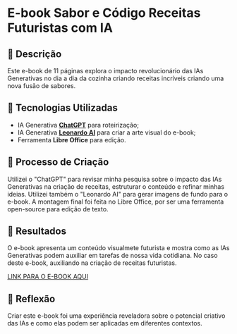 # E-book Sabor e Código Receitas Futuristas com IA

## 📒 Descrição
Este e-book de 11 páginas explora o impacto revolucionário das IAs Generativas no dia a dia da cozinha criando receitas incríveis criando uma nova fusão de sabores.

## 🤖 Tecnologias Utilizadas
- IA Generativa **[ChatGPT](https://chat.openai.com)** para roteirização;
- IA Generativa **[Leonardo AI](https://leonardo.ai)** para criar a arte visual do e-book;
- Ferramenta **Libre Office** para edição.

## 🧐 Processo de Criação
Utilizei o "ChatGPT" para revisar minha pesquisa sobre o impacto das IAs Generativas na criação de receitas, estruturar o conteúdo e refinar minhas ideias. Utilizei também o "Leonardo AI" para gerar imagens de fundo para o e-book. A montagem final foi feita no Libre Office, por ser uma ferramenta open-source para edição de texto.

## 🚀 Resultados
O e-book apresenta um conteúdo visualmete futurista e mostra como as IAs Generativas podem auxiliar em tarefas de nossa vida cotidiana. No caso deste e-book, auxiliando na criação de receitas futuristas.

[LINK PARA O E-BOOK AQUI]()

## 💭 Reflexão
Criar este e-book foi uma experiência reveladora sobre o potencial criativo das IAs e como elas podem ser aplicadas em diferentes contextos.
